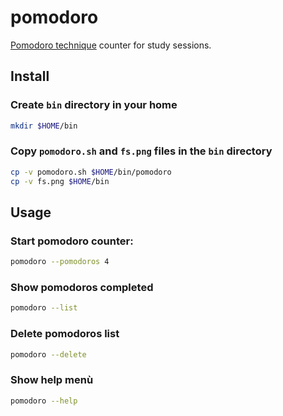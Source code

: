 # pomodoro

[Pomodoro technique](https://en.wikipedia.org/wiki/Pomodoro_Technique) counter for study sessions.

## Install

### Create `bin` directory in your home
```bash
mkdir $HOME/bin
```

### Copy `pomodoro.sh` and `fs.png` files in the `bin` directory
```bash
cp -v pomodoro.sh $HOME/bin/pomodoro
cp -v fs.png $HOME/bin
```

## Usage

### Start pomodoro counter:
```bash
pomodoro --pomodoros 4
```

### Show pomodoros completed
```bash
pomodoro --list
```

### Delete pomodoros list
```bash
pomodoro --delete
```

### Show help menù
```bash
pomodoro --help
```
